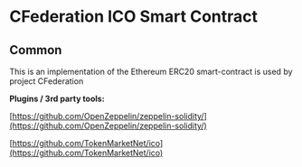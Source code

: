 # CFederation ICO Smart Contract

## Common

This is an implementation of the Ethereum ERC20 smart-contract is used by project CFederation

<b>Plugins / 3rd party tools:</b>

[https://github.com/OpenZeppelin/zeppelin-solidity/](https://github.com/OpenZeppelin/zeppelin-solidity/)

[https://github.com/TokenMarketNet/ico](https://github.com/TokenMarketNet/ico)